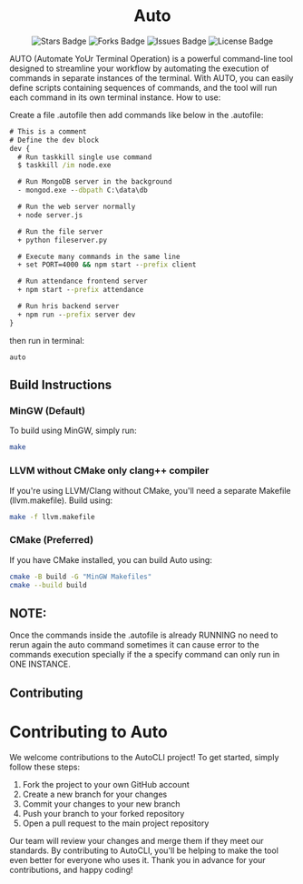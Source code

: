 <div align="center">
  <h1> Auto </h1>
</div>

<p align="center">
  <img src="https://img.shields.io/github/stars/marcuwynu23/Auto.svg" alt="Stars Badge"/>
  <img src="https://img.shields.io/github/forks/marcuwynu23/Auto.svg" alt="Forks Badge"/>
  <img src="https://img.shields.io/github/issues/marcuwynu23/Auto.svg" alt="Issues Badge"/>
  <img src="https://img.shields.io/github/license/marcuwynu23/Auto.svg" alt="License Badge"/>
</p>

AUTO (Automate YoUr Terminal Operation) is a powerful command-line tool designed to streamline your workflow by automating the execution of commands in separate instances of the terminal. With AUTO, you can easily define scripts containing sequences of commands, and the tool will run each command in its own terminal instance.
How to use:

Create a file .autofile then add commands like below in the .autofile:

```cmd
# This is a comment
# Define the dev block
dev {
  # Run taskkill single use command
  $ taskkill /im node.exe

  # Run MongoDB server in the background
  - mongod.exe --dbpath C:\data\db

  # Run the web server normally
  + node server.js

  # Run the file server
  + python fileserver.py

  # Execute many commands in the same line
  + set PORT=4000 && npm start --prefix client

  # Run attendance frontend server
  + npm start --prefix attendance

  # Run hris backend server
  + npm run --prefix server dev
}

```

then run in terminal:

```
auto
```

## Build Instructions

### MinGW (Default)

To build using MinGW, simply run:

```sh
make
```

### LLVM without CMake only clang++ compiler

If you're using LLVM/Clang without CMake, you'll need a separate Makefile (llvm.makefile). Build using:

```sh
make -f llvm.makefile
```

### CMake (Preferred)

If you have CMake installed, you can build Auto using:

```sh
cmake -B build -G "MinGW Makefiles"
cmake --build build
```

<!-- CONTRIBUTING -->

## NOTE:

Once the commands inside the .autofile is already RUNNING no need to rerun again the auto command sometimes it can cause error to the commands execution
specially if the a specify command can only run in ONE INSTANCE.

## Contributing

# Contributing to Auto

We welcome contributions to the AutoCLI project! To get started, simply follow these steps:

1. Fork the project to your own GitHub account
2. Create a new branch for your changes
3. Commit your changes to your new branch
4. Push your branch to your forked repository
5. Open a pull request to the main project repository

Our team will review your changes and merge them if they meet our standards. By contributing to AutoCLI, you'll be helping to make the tool even better for everyone who uses it. Thank you in advance for your contributions, and happy coding!
